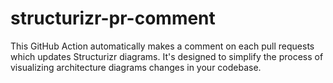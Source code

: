 # structurizr-pr-comment
This GitHub Action automatically makes a comment on each pull requests which updates Structurizr diagrams. It's designed to simplify the process of visualizing architecture diagrams changes in your codebase.
